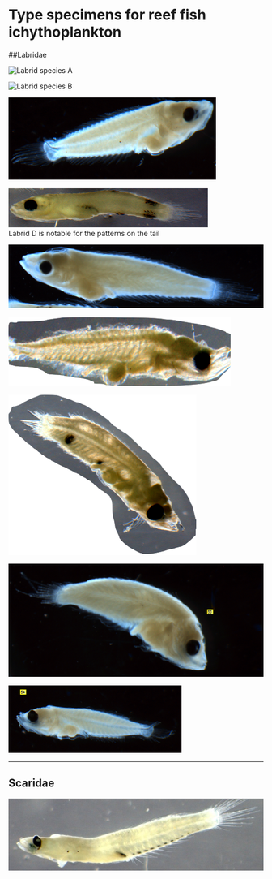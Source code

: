 # Type specimens for reef fish ichythoplankton

##Labridae

![Labrid species A](labrid_a.png "Labrid A")


![Labrid species B](./figs/type_specimens/labrid_b.png "Labrid B")


![Labrid species C](../figs/type_specimens/labrid_C.png "Labrid C")


![Labrid species D](../figs/type_specimens/labrid_d.png "Labrid D")  
Labrid D is notable for the patterns on the tail

![Labrid species E](../figs/type_specimens/labrid_e.png "Labrid E")  


![Labrid species F](../figs/type_specimens/labrid_f.png "Labrid F")  

![Labrid species G](../figs/type_specimens/labrid_g.png "Labrid G")

![Labrid species H](../figs/type_specimens/labrid_h.png "Labrid H")

![Labrid species I](../figs/type_specimens/labrid_i.png "Labrid I")

***

## Scaridae

![Scarid species A](../figs/type_specimens/scarid_a.jpg "Scarid A")
